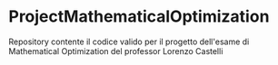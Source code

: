 # ProjectMathematicalOptimization
Repository contente il codice valido per il progetto dell'esame di Mathematical Optimization del professor Lorenzo Castelli

